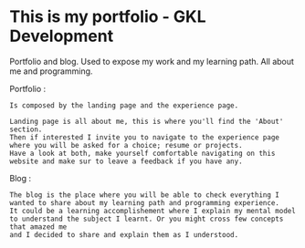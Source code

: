 # This is my portfolio - GKL Development

Portfolio and blog. Used to expose my work and my learning path. All about me and programming.


Portfolio :

	Is composed by the landing page and the experience page. 

	Landing page is all about me, this is where you'll find the 'About' section. 
	Then if interested I invite you to navigate to the experience page where you will be asked for a choice; resume or projects.
	Have a look at both, make yourself comfortable navigating on this website and make sur to leave a feedback if you have any.

Blog :

	The blog is the place where you will be able to check everything I wanted to share about my learning path and programming experience.
	It could be a learning accomplishement where I explain my mental model to understand the subject I learnt. Or you might cross few concepts that amazed me 
	and I decided to share and explain them as I understood.
